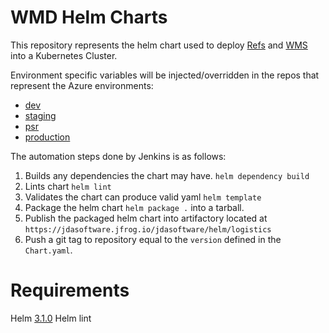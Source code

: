 # WMD Helm Charts

This repository represents the helm chart used to deploy [Refs](https://stash.jda.com/projects/WEB/repos/rpweb/browse) and 
[WMS](https://stash.jda.com/projects/INV/repos/wmd/browse) into a Kubernetes Cluster.

Environment specific variables will be injected/overridden in the repos that represent the Azure environments:
 - [dev](https://stash.jda.com/projects/LGS-SAASOPS/repos/lgs-dev/browse)
 - [staging](https://stash.jda.com/projects/LGS-SAASOPS/repos/lgs-staging/browse)
 - [psr](https://stash.jda.com/projects/LGS-SAASOPS/repos/lgs-psr/browse)
 - [production](https://stash.jda.com/projects/LGS-SAASOPS/repos/lgs-prod/browse)

The automation steps done by Jenkins is as follows:
1. Builds any dependencies the chart may have. `helm dependency build`
1. Lints chart `helm lint`
1. Validates the chart can produce valid yaml `helm template`
1. Package the helm chart `helm package .` into a tarball.
1. Publish the packaged helm chart into artifactory located at `https://jdasoftware.jfrog.io/jdasoftware/helm/logistics`
1. Push a git tag to repository equal to the `version` defined in the `Chart.yaml`.

# Requirements

Helm [3.1.0](https://github.com/helm/helm/releases/tag/v3.1.0)
Helm lint
